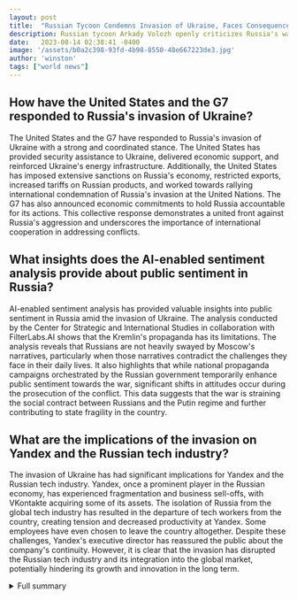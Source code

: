 ```yaml
---
layout: post
title:  "Russian Tycoon Condemns Invasion of Ukraine, Faces Consequences"
description: Russian tycoon Arkady Volozh openly criticizes Russia's war in Ukraine and resigns as CEO of Yandex.
date:   2023-08-14 02:38:41 -0400
image: '/assets/b0a2c398-93fd-4b98-8550-48e667223de3.jpg'
author: 'winston'
tags: ["world news"]
---
```


## How have the United States and the G7 responded to Russia's invasion of Ukraine?
The United States and the G7 have responded to Russia's invasion of Ukraine with a strong and coordinated stance. The United States has provided security assistance to Ukraine, delivered economic support, and reinforced Ukraine's energy infrastructure. Additionally, the United States has imposed extensive sanctions on Russia's economy, restricted exports, increased tariffs on Russian products, and worked towards rallying international condemnation of Russia's invasion at the United Nations. The G7 has also announced economic commitments to hold Russia accountable for its actions. This collective response demonstrates a united front against Russia's aggression and underscores the importance of international cooperation in addressing conflicts.

## What insights does the AI-enabled sentiment analysis provide about public sentiment in Russia?
AI-enabled sentiment analysis has provided valuable insights into public sentiment in Russia amid the invasion of Ukraine. The analysis conducted by the Center for Strategic and International Studies in collaboration with FilterLabs.AI shows that the Kremlin's propaganda has its limitations. The analysis reveals that Russians are not heavily swayed by Moscow's narratives, particularly when those narratives contradict the challenges they face in their daily lives. It also highlights that while national propaganda campaigns orchestrated by the Russian government temporarily enhance public sentiment towards the war, significant shifts in attitudes occur during the prosecution of the conflict. This data suggests that the war is straining the social contract between Russians and the Putin regime and further contributing to state fragility in the country.

## What are the implications of the invasion on Yandex and the Russian tech industry?
The invasion of Ukraine has had significant implications for Yandex and the Russian tech industry. Yandex, once a prominent player in the Russian economy, has experienced fragmentation and business sell-offs, with VKontakte acquiring some of its assets. The isolation of Russia from the global tech industry has resulted in the departure of tech workers from the country, creating tension and decreased productivity at Yandex. Some employees have even chosen to leave the country altogether. Despite these challenges, Yandex's executive director has reassured the public about the company's continuity. However, it is clear that the invasion has disrupted the Russian tech industry and its integration into the global market, potentially hindering its growth and innovation in the long term.

<details>
  <summary>Full summary</summary>
Russian tycoons facing fear of sanctions and retribution are rarely publicly critical of Russia's war in Ukraine. However, one notable exception is Arkady Volozh, founder of Yandex, who has openly condemned Russia's invasion of Ukraine. The consequences were significant, as Volozh resigned as CEO of Yandex and left the company's board after being placed under EU sanctions. Yandex's news aggregation service also faced accusations of blocking antiwar content.<br><br>The events in Ukraine have not only drawn the attention of Russian tycoons like Volozh but have also triggered a strong response from the United States. In an effort to support Ukraine, the United States has provided security assistance, delivered economic support, and strengthened Ukraine's energy infrastructure. The G7 has also announced economic commitments to hold Russia accountable for its actions. In response, the United States has imposed extensive sanctions on Russia's economy, restricted exports, increased tariffs on Russian products, and utilized accountability tools. Furthermore, the United States has been building support at the United Nations to rally international condemnation of Russia's invasion.<br><br>This crisis has not only sparked the involvement of key individuals and nations but has also revealed interesting insights into public sentiment in Russia. AI-enabled sentiment analysis, conducted by the Center for Strategic and International Studies in collaboration with FilterLabs.AI, has shown that the Kremlin's propaganda has limitations. It appears that Russians are less influenced by Moscow's narratives, especially when those narratives contradict the struggles in their daily lives. The analysis also indicates that the national propaganda waves orchestrated by the Russian government elevate public sentiment toward the war for an average of 14 days, but significant shifts in attitudes occur during the prosecution of the war. The recent announcement of a nationwide 'partial mobilization' further decreased the effectiveness of pro-war propaganda. This data suggests that the war is exacerbating state fragility, with the social contract between Russians and the Putin regime fraying.<br><br>The impact of the invasion on Yandex and the Russian tech industry cannot be overlooked. Yandex, once a driving force in the Russian economy, has been fragmenting and selling off businesses to VKontakte. The country's isolation from the global tech industry has led to the departure of tech workers from Russia, causing tension and decreased productivity at Yandex. Some employees have even left the country. Despite these challenges, Yandex's executive director reassures the public about the company's continuity.<br><br>In conclusion, the Ukraine crisis has far-reaching implications. It has highlighted the reluctance of Russian tycoons to publicly criticize Russia's actions, the strong response of the United States in support of Ukraine, the limitations of Kremlin propaganda on public sentiment, and the impact of the invasion on Yandex and the Russian tech industry. The situation remains fluid, but one thing is clear: the world is closely watching the events unfold in Ukraine, and the consequences will reverberate for years to come.
</details>
